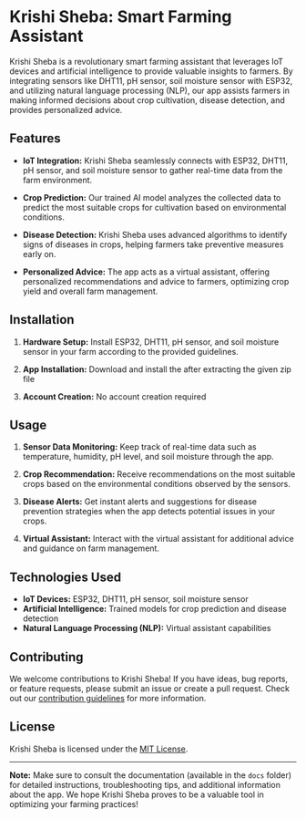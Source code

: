 # Krishi Sheba: Smart Farming Assistant

Krishi Sheba is a revolutionary smart farming assistant that leverages IoT devices and artificial intelligence to provide valuable insights to farmers. By integrating sensors like DHT11, pH sensor, soil moisture sensor with ESP32, and utilizing natural language processing (NLP), our app assists farmers in making informed decisions about crop cultivation, disease detection, and provides personalized advice.

## Features

- **IoT Integration:** Krishi Sheba seamlessly connects with ESP32, DHT11, pH sensor, and soil moisture sensor to gather real-time data from the farm environment.

- **Crop Prediction:** Our trained AI model analyzes the collected data to predict the most suitable crops for cultivation based on environmental conditions.

- **Disease Detection:** Krishi Sheba uses advanced algorithms to identify signs of diseases in crops, helping farmers take preventive measures early on.

- **Personalized Advice:** The app acts as a virtual assistant, offering personalized recommendations and advice to farmers, optimizing crop yield and overall farm management.

## Installation

1. **Hardware Setup:** Install ESP32, DHT11, pH sensor, and soil moisture sensor in your farm according to the provided guidelines.

2. **App Installation:** Download and install the after extracting the given zip file

3. **Account Creation:** No account creation required 
## Usage

1. **Sensor Data Monitoring:** Keep track of real-time data such as temperature, humidity, pH level, and soil moisture through the app.

2. **Crop Recommendation:** Receive recommendations on the most suitable crops based on the environmental conditions observed by the sensors.

3. **Disease Alerts:** Get instant alerts and suggestions for disease prevention strategies when the app detects potential issues in your crops.

4. **Virtual Assistant:** Interact with the virtual assistant for additional advice and guidance on farm management.

## Technologies Used

- **IoT Devices:** ESP32, DHT11, pH sensor, soil moisture sensor
- **Artificial Intelligence:** Trained models for crop prediction and disease detection
- **Natural Language Processing (NLP):** Virtual assistant capabilities

## Contributing

We welcome contributions to Krishi Sheba! If you have ideas, bug reports, or feature requests, please submit an issue or create a pull request. Check out our [contribution guidelines](CONTRIBUTING.md) for more information.

## License

Krishi Sheba is licensed under the [MIT License](LICENSE).

---

**Note:** Make sure to consult the documentation (available in the `docs` folder) for detailed instructions, troubleshooting tips, and additional information about the app. We hope Krishi Sheba proves to be a valuable tool in optimizing your farming practices!
